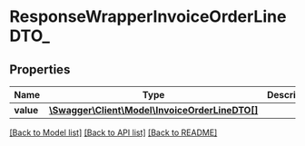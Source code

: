# ResponseWrapperInvoiceOrderLineDTO_

## Properties
Name | Type | Description | Notes
------------ | ------------- | ------------- | -------------
**value** | [**\Swagger\Client\Model\InvoiceOrderLineDTO[]**](InvoiceOrderLineDTO.md) |  | [optional] 

[[Back to Model list]](../README.md#documentation-for-models) [[Back to API list]](../README.md#documentation-for-api-endpoints) [[Back to README]](../README.md)


